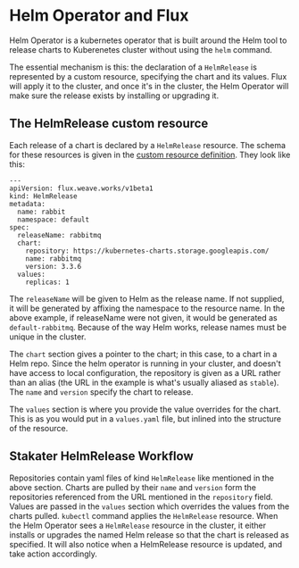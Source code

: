 # Helm Operator and Flux

Helm Operator is a kubernetes operator that is built around the Helm tool to release charts to Kuberenetes cluster without using the `helm` command.

The essential mechanism is this: the declaration of a `HelmRelease` is represented by a custom resource, specifying the chart and its values. Flux will apply it to the cluster, and once it's in the cluster, the Helm Operator will make sure the release exists by installing or upgrading it.

## The HelmRelease custom resource

Each release of a chart is declared by a `HelmRelease` resource. The schema for these resources is given in the [custom resource definition](https://github.com/weaveworks/flux/blob/master/deploy-helm/flux-helm-release-crd.yaml). They look like this:

```
---
apiVersion: flux.weave.works/v1beta1
kind: HelmRelease
metadata:
  name: rabbit
  namespace: default
spec:
  releaseName: rabbitmq
  chart:
    repository: https://kubernetes-charts.storage.googleapis.com/
    name: rabbitmq
    version: 3.3.6
  values:
    replicas: 1
```

The `releaseName` will be given to Helm as the release name. If not supplied, it will be generated by affixing the namespace to the resource name. In the above example, if releaseName were not given, it would be generated as `default-rabbitmq`. Because of the way Helm works, release names must be unique in the cluster.

The `chart` section gives a pointer to the chart; in this case, to a chart in a Helm repo. Since the helm operator is running in your cluster, and doesn't have access to local configuration, the repository is given as a URL rather than an alias (the URL in the example is what's usually aliased as `stable`). The `name` and `version` specify the chart to release.

The `values` section is where you provide the value overrides for the chart. This is as you would put in a `values.yaml` file, but inlined into the structure of the resource.


## Stakater HelmRelease Workflow

Repositories contain yaml files of kind `HelmRelease` like mentioned in the above section. Charts are pulled by their `name` and `version` form the repositories referenced from the URL mentioned in the `repository` field. Values are passed in the `values` section which overrides the values from the charts pulled. `kubectl` command applies the `HelmRelease` resource. When the Helm Operator sees a `HelmRelease` resource in the cluster, it either installs or upgrades the named Helm release so that the chart is released as specified. It will also notice when a HelmRelease resource is updated, and take action accordingly.
